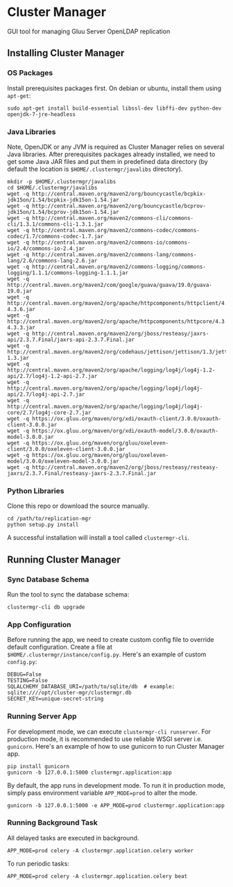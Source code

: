 # Cluster Manager

GUI tool for managing Gluu Server OpenLDAP replication

## Installing Cluster Manager

### OS Packages

Install prerequisites packages first. On debian or ubuntu, install them using `apt-get`:

```
sudo apt-get install build-essential libssl-dev libffi-dev python-dev openjdk-7-jre-headless
```

### Java Libraries

Note, OpenJDK or any JVM is required as Cluster Manager relies on several Java libraries.
After prerequisites packages already installed, we need to get some Java JAR files and put them
in predefined data directory (by default the location is `$HOME/.clustermgr/javalibs` directory).

```
mkdir -p $HOME/.clustermgr/javalibs
cd $HOME/.clustermgr/javalibs
wget -q http://central.maven.org/maven2/org/bouncycastle/bcpkix-jdk15on/1.54/bcpkix-jdk15on-1.54.jar
wget -q http://central.maven.org/maven2/org/bouncycastle/bcprov-jdk15on/1.54/bcprov-jdk15on-1.54.jar
wget -q http://central.maven.org/maven2/commons-cli/commons-cli/1.3.1/commons-cli-1.3.1.jar
wget -q http://central.maven.org/maven2/commons-codec/commons-codec/1.7/commons-codec-1.7.jar
wget -q http://central.maven.org/maven2/commons-io/commons-io/2.4/commons-io-2.4.jar
wget -q http://central.maven.org/maven2/commons-lang/commons-lang/2.6/commons-lang-2.6.jar
wget -q http://central.maven.org/maven2/commons-logging/commons-logging/1.1.1/commons-logging-1.1.1.jar
wget -q http://central.maven.org/maven2/com/google/guava/guava/19.0/guava-19.0.jar
wget -q http://central.maven.org/maven2/org/apache/httpcomponents/httpclient/4.3.6/httpclient-4.3.6.jar
wget -q http://central.maven.org/maven2/org/apache/httpcomponents/httpcore/4.3.3/httpcore-4.3.3.jar
wget -q http://central.maven.org/maven2/org/jboss/resteasy/jaxrs-api/2.3.7.Final/jaxrs-api-2.3.7.Final.jar
wget -q http://central.maven.org/maven2/org/codehaus/jettison/jettison/1.3/jettison-1.3.jar
wget -q http://central.maven.org/maven2/org/apache/logging/log4j/log4j-1.2-api/2.7/log4j-1.2-api-2.7.jar
wget -q http://central.maven.org/maven2/org/apache/logging/log4j/log4j-api/2.7/log4j-api-2.7.jar
wget -q http://central.maven.org/maven2/org/apache/logging/log4j/log4j-core/2.7/log4j-core-2.7.jar
wget -q https://ox.gluu.org/maven/org/xdi/oxauth-client/3.0.0/oxauth-client-3.0.0.jar
wget -q https://ox.gluu.org/maven/org/xdi/oxauth-model/3.0.0/oxauth-model-3.0.0.jar
wget -q https://ox.gluu.org/maven/org/gluu/oxeleven-client/3.0.0/oxeleven-client-3.0.0.jar
wget -q https://ox.gluu.org/maven/org/gluu/oxeleven-model/3.0.0/oxeleven-model-3.0.0.jar
wget -q http://central.maven.org/maven2/org/jboss/resteasy/resteasy-jaxrs/2.3.7.Final/resteasy-jaxrs-2.3.7.Final.jar
```

### Python Libraries

Clone this repo or download the source manually.

```
cd /path/to/replication-mgr
python setup.py install
```

A successful installation will install a tool called `clustermgr-cli`.

## Running Cluster Manager

### Sync Database Schema

Run the tool to sync the database schema:

```
clustermgr-cli db upgrade
```

### App Configuration

Before running the app, we need to create custom config file to override default configuration.
Create a file at `$HOME/.clustermgr/instance/config.py`. Here's an example of custom `config.py`:

```
DEBUG=False
TESTING=False
SQLALCHEMY_DATABASE_URI=/path/to/sqlite/db  # example: sqlite:////opt/cluster-mgr/clustermgr.db
SECRET_KEY=unique-secret-string
```

### Running Server App

For development mode, we can execute `clustermgr-cli runserver`.
For production mode, it is recommended to use reliable WSGI server i.e. `gunicorn`.
Here's an example of how to use gunicorn to run Cluster Manager app.

```
pip install gunicorn
gunicorn -b 127.0.0.1:5000 clustermgr.application:app
```

By default, the app runs in development mode. To run it in production mode, simply pass environment variable
`APP_MODE=prod` to alter the mode.

```
gunicorn -b 127.0.0.1:5000 -e APP_MODE=prod clustermgr.application:app
```

### Running Background Task

All delayed tasks are executed in background.

```
APP_MODE=prod celery -A clustermgr.application.celery worker
```

To run periodic tasks:

```
APP_MODE=prod celery -A clustermgr.application.celery beat
```
